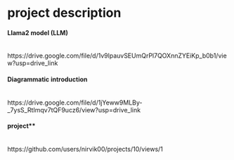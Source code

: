 <h1> project description </h1>
<h4>Llama2 model (LLM)</h4>
<br>
https://drive.google.com/file/d/1v9lpauvSEUmQrPl7QOXnnZYEiKp_b0b1/view?usp=drive_link

<br>
<h4>Diagrammatic introduction</h4>
<br>
https://drive.google.com/file/d/1jYeww9MLBy-_7ysS_RtImqv7tQF9ucz6/view?usp=drive_link

<br>
<h4>project**</h4>
<br>
https://github.com/users/nirvik00/projects/10/views/1
